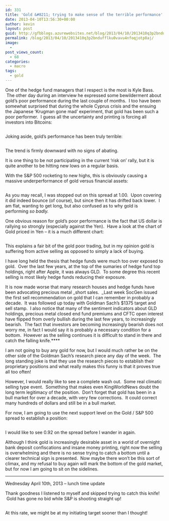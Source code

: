 ```yaml
---
id: 331
title: 'Gold &#8211; trying to make sense of the terrible performance'
date: 2013-04-10T13:56:30+00:00
author: kevin
layout: post
guid: http://gfbblogs.azurewebsites.net/blog/2013/04/10/2013410q3p2bndufflku0vavu4nfoqjotp8aj/
permalink: /blog/2013/04/10/2013410q3p2bndufflku0vavu4nfoqjotp8aj/
image:
  - 
post_views_count:
  - 68
categories:
  - macro
tags:
  - gold
---
```

One of the hedge fund managers that I respect is the most is Kyle Bass.  The other day during an interview he expressed some bewilderment about gold&#8217;s poor performance during the last couple of months.  I too have been somewhat surprised that during the whole Cyprus crisis and the ensuing the Japanese &#8216;Krugman gone mad&#8217; experiment, that gold has been such a poor performer.  I guess all the uncertainty and printing is forcing all investors into Bitcoins:

<img class="aligncenter" alt="" src="http://static.squarespace.com/static/500f3df9e4b006cb9ec150a3/50c60ecbe4b026203261b4d3/51656fc5e4b046996182717f/1365602246784/Bitcoin%20Charts%20_%20Charts-1.Apr%2010%2013jpg%2010%2013jpg?format=original" />

Joking aside, gold&#8217;s performance has been truly terrible:

<img class="aligncenter" alt="" src="http://themacrotourist.com/blogs/GOLDS%20Apr%2010%2013.gif" />

The trend is firmly downward with no signs of abating.

It is one thing to be not participating in the current &#8216;risk on&#8217; rally, but it is quite another to be hitting new lows on a regular basis.

With the S&P 500 rocketing to new highs, this is obviously causing a massive underperformance of gold versus financial assets:

<img class="aligncenter" alt="" src="http://themacrotourist.com/blogs/GLDSPX%20Apr%2010%2013.gif" />

As you may recall, I was stopped out on this spread at 1.00.  Upon covering it did indeed bounce (of course), but since then it has drifted back lower.  I am flat, wanting to get long, but also confused as to why gold is performing _so badly._

One obvious reason for gold&#8217;s poor performance is the fact that US dollar is rallying so strongly (especially against the Yen).  Have a look at the chart of Gold priced in Yen &#8211; it is a much different chart:

<img class="aligncenter" alt="" src="http://themacrotourist.com/blogs/GOLDS%20in%20YEN%20Apr%2010%2013.gif" />

This explains a fair bit of the gold poor trading, but in my opinion gold is suffering from active selling as opposed to simply a lack of buying.

I have long held the thesis that hedge funds were much too over exposed to gold.  Over the last few years, at the top of the sumaries of hedge fund top holdings, right after Apple, it was always GLD.  To some degree this recent selling is most likely hedge funds reducing their exposure.

It is now made worse that many research houses and hedge funds have been advocating precious metal _short sales.  _Last week SocGen issued the first sell recommendation on gold that I can remember in probably a decade.  It was followed up today with Goldman Sach&#8217;s $1375 target and sell stamp.  I also notice that many of the sentiment indicators about GLD holdings, precious metal closed end fund premiums and CFTC open interest have flipped from overly bullish during the last few years, to increasingly bearish.  The fact that investors are becoming increasingly bearish does not worry me, in fact I would say it is probably a necessary condition for a bottom.  However as the selling continues it is difficult to stand in there and catch the falling knife.****

I am not going to buy any gold for now, but I would much rather be on the other side of the Goldman Sach&#8217;s research piece any day of the week.  The long standing joke is that they use the research pieces to establish their proprietary positions and what really makes this funny is that it proves true all too often!

However, I would really like to see a complete wash out.  Some real climatic selling type event.  Something that makes even KingWorldNews doubt the long term legitimacy of the position.  Don&#8217;t forget that gold has been in a bull market for over a decade, with very few corrections.  It could correct many hundreds of dollars and still be in a bull market.

For now, I am going to use the next support level on the Gold / S&P 500 spread to establish a position:

<img class="aligncenter" alt="" src="http://themacrotourist.com/blogs/GLD%20SPX%20LT%20Apr%2010%2013.gif" />

I would like to see 0.92 on the spread before I wander in again.

Although I think gold is increasingly desirable asset in a world of overnight bank deposit confiscations and insane money printing, right now the selling is overwhelming and there is no sense trying to catch a bottom until a clearer technical sign is presented.  Now maybe there won&#8217;t be this sort of climax, and my refusal to buy again will mark the bottom of the gold market, but for now I am going to sit on the sidelines.

* * *

Wednesday April 10th, 2013 &#8211; lunch time update

Thank goodness I listened to myself and skipped trying to catch this knife!  Gold has gone no bid while S&P is shooting straight up!

<img class="aligncenter" alt="" src="http://themacrotourist.com/blogs/GLD%20SPX%20Intra%20Apr%2010%2013.gif" />

At this rate, we might be at my initiating target sooner than I thought!